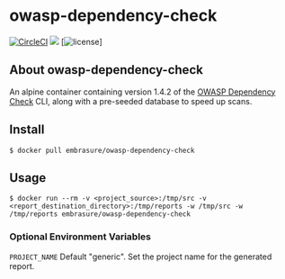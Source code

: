 # owasp-dependency-check

[![CircleCI](https://circleci.com/gh/embrasure/owasp-dependency-check.svg?style=svg)](https://circleci.com/gh/embrasure/owasp-dependency-check) [![](https://imagelayers.io/badge/embrasure/owasp-dependency-check:latest.svg)](https://imagelayers.io/?images=embrasure/owasp-dependency-check:latest 'Get your own badge on imagelayers.io') [![license](https://img.shields.io/badge/license-MIT-blue.svg?style=plastic)]

## About owasp-dependency-check

An alpine container containing version 1.4.2 of the [OWASP Dependency Check](https://www.owasp.org/index.php/OWASP_Dependency_Check) CLI, along with a pre-seeded database to speed up scans. 

## Install

`$ docker pull embrasure/owasp-dependency-check`

## Usage

`$ docker run --rm -v <project_source>:/tmp/src -v <report_destination_directory>:/tmp/reports -w /tmp/src -w /tmp/reports embrasure/owasp-dependency-check`

### Optional Environment Variables

`PROJECT_NAME` Default "generic". Set the project name for the generated report.